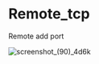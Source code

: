 # Remote_tcp
Remote add port

![screenshot_(90)_4d6k](https://github.com/Mr-Banana-2045/Remote_tcp/assets/109140672/a23634db-6c11-4fec-8cc2-54affbe15a0f)
